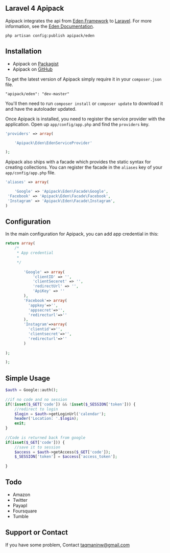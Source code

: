## Laravel 4 Apipack

Apipack integrates the api from [Eden Framework](http://www.eden-php.com) to [Laravel](http://laravel.com).
For more information, see the [Eden Documentation](http://www.eden-php.com/documentation).
~~~
php artisan config:publish apipack/eden
~~~

## Installation

* Apipack on [Packagist](https://packagist.org/packages/apipack/eden)
* Apipack on [GitHub](https://github.com/taqmaninw/laravel-4-apipack)

To get the latest version of Apipack simply require it in your `composer.json` file.

~~~
"apipack/eden": "dev-master"
~~~

You'll then need to run `composer install` or `composer update` to download it and have the autoloader updated.

Once Apipack is installed, you need to register the service provider with the application. Open up `app/config/app.php` and find the `providers` key.
~~~php
'providers' => array(

    'Apipack\Eden\EdenServiceProvider'

);
~~~

Apipack also ships with a facade which provides the static syntax for creating collections. You can register the facade in the `aliases` key of your `app/config/app.php` file.
~~~php
'aliases' => array(

    'Google' => 'Apipack\Eden\Facade\Google',
 'Facebook' => 'Apipack\Eden\Facade\Facebook',
 'Instagram' => 'Apipack\Eden\Facade\Instagram',
)
~~~

## Configuration

In the main configuration for Apipack, you can add app credential in this:
~~~php
return array(
    /*
     * App credential 
     *
     */
    
        'Google' => array(
            'clientID' => '',
            'clientSeceret' => '',
            'redirectUrl' => '',
            'ApiKey' => ''
        ),
        'Facebook'=> array(
          'appkey'=>'',
          'appsecret'=>'',
          'redirecturl'=>''
        ),
        'Instagram'=>array(
          'clientid'=>'',
          'clientsecret'=>'',
          'redirecturl'=>''
        )
    
);

);
~~~

## Simple Usage

~~~php
$auth = Google::auth();
 
//if no code and no session
if(!isset($_GET['code']) && !isset($_SESSION['token'])) {
    //redirect to login
    $login = $auth->getLoginUrl('calendar');
    header('Location: '.$login);
    exit;
}
 
//Code is returned back from google
if(isset($_GET['code'])) {
    //save it to session
    $access = $auth->getAccess($_GET['code']);
    $_SESSION['token'] = $access['access_token'];
     
}
~~~

## Todo
   - Amazon
   - Twitter
   - Payapl
   - Foursquare
   - Tumble

## Support or Contact

If you have some problem, Contact taqmaninw@gmail.com
